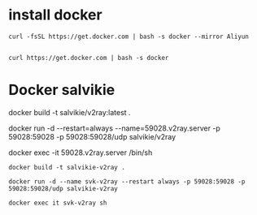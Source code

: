 # install docker
```
curl -fsSL https://get.docker.com | bash -s docker --mirror Aliyun


curl https://get.docker.com | bash -s docker
```


# Docker salvikie

docker build -t salvikie/v2ray:latest .

docker run -d --restart=always --name=59028.v2ray.server -p 59028:59028 -p 59028:59028/udp salvikie/v2ray

docker exec -it 59028.v2ray.server /bin/sh


```
docker build -t salvikie-v2ray .

docker run -d --name svk-v2ray --restart always -p 59028:59028 -p 59028:59028/udp salvikie-v2ray

docker exec it svk-v2ray sh

```

